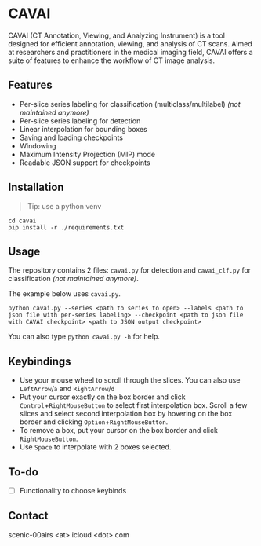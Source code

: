 # CAVAI
CAVAI (CT Annotation, Viewing, and Analyzing Instrument) is a tool designed for efficient annotation, viewing, and analysis of CT scans. Aimed at researchers and practitioners in the medical imaging field, CAVAI offers a suite of features to enhance the workflow of CT image analysis.

## Features

- Per-slice series labeling for classification (multiclass/multilabel) *(not maintained anymore)*
- Per-slice series labeling for detection
- Linear interpolation for bounding boxes
- Saving and loading checkpoints
- Windowing
- Maximum Intensity Projection (MIP) mode
- Readable JSON support for checkpoints

## Installation

> Tip: use a python venv

```
cd cavai
pip install -r ./requirements.txt
```

## Usage

The repository contains 2 files: `cavai.py` for detection and `cavai_clf.py` for classification *(not maintained anymore)*.

The example below uses `cavai.py`.

```
python cavai.py --series <path to series to open> --labels <path to json file with per-series labeling> --checkpoint <path to json file with CAVAI checkpoint> <path to JSON output checkpoint>
```

You can also type `python cavai.py -h` for help.

## Keybindings

- Use your mouse wheel to scroll through the slices. You can also use `LeftArrow`/`a` and `RightArrow`/`d`
- Put your cursor exactly on the box border and click `Control`+`RightMouseButton` to select first interpolation box. Scroll a few slices and select second interpolation box by hovering on the box border and clicking `Option`+`RightMouseButton`.
- To remove a box, put your cursor on the box border and click `RightMouseButton`. 
- Use `Space` to interpolate with 2 boxes selected.

## To-do

- [ ] Functionality to choose keybinds

## Contact

scenic-00airs \<at\> icloud \<dot\> com

